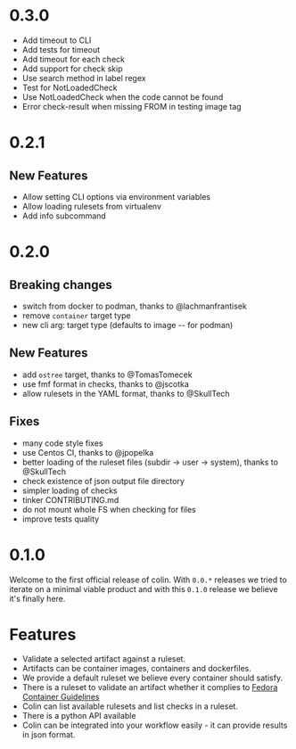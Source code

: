 # 0.3.0

* Add timeout to CLI
* Add tests for timeout
* Add timeout for each check
* Add support for check skip
* Use search method in label regex
* Test for NotLoadedCheck
* Use NotLoadedCheck when the code cannot be found
* Error check-result when missing FROM in testing image tag

# 0.2.1

## New Features

* Allow setting CLI options via environment variables
* Allow loading rulesets from virtualenv
* Add info subcommand

# 0.2.0

## Breaking changes

* switch from docker to podman, thanks to @lachmanfrantisek
* remove `container` target type
* new cli arg: target type (defaults to image -- for podman)

## New Features

* add `ostree` target, thanks to @TomasTomecek
* use fmf format in checks, thanks to @jscotka
* allow rulesets in the YAML format, thanks to @SkullTech

## Fixes

* many code style fixes
* use Centos CI, thanks to @jpopelka
* better loading of the ruleset files (subdir -> user -> system), thanks to @SkullTech
* check existence of json output file directory
* simpler loading of checks
* tinker CONTRIBUTING.md
* do not mount whole FS when checking for files
* improve tests quality


# 0.1.0

Welcome to the first official release of colin. With `0.0.*` releases we tried to iterate on a minimal viable product and with this `0.1.0` release we believe it's finally here.

# Features

* Validate a selected artifact against a ruleset.
* Artifacts can be container images, containers and dockerfiles.
* We provide a default ruleset we believe every container should satisfy.
* There is a ruleset to validate an artifact whether it complies to [Fedora Container Guidelines](https://fedoraproject.org/wiki/Container:Guidelines)
* Colin can list available rulesets and list checks in a ruleset.
* There is a python API available
* Colin can be integrated into your workflow easily - it can provide results in json format.
